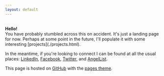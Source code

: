 ```yaml
---
layout: default
---
```

<br>
<b>Hello!</b> 
<br>
You have probably stumbled across this on accident. It's just a landing page for now. Perhaps at some point in the future, I'll populate it with some interesting [projects](./projects.html). 

In the meantime, if you're looking to connect I can be found at all the usual places: [LinkedIn](https://www.linkedin.com/in/steven-sankaran), [Facebook](https://www.facebook.com/steven.sankaran), [Twitter](https://twitter.com/stevensank), and [AngelList](https://angel.co/u/steven-sankaran).  

This page is hosted on [GitHub](https://github.com/ssank/ssank.github.io) with the [pages theme](https://github.com/pages-themes/minimal). 
